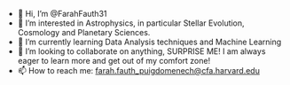- 👋 Hi, I’m @FarahFauth31
- 👀 I’m interested in Astrophysics, in particular Stellar Evolution, Cosmology and Planetary Sciences.
- 🌱 I’m currently learning Data Analysis techniques and Machine Learning
- 💞️ I’m looking to collaborate on anything, SURPRISE ME! I am always eager to learn more and get out of my comfort zone!
- 📫 How to reach me: farah.fauth_puigdomenech@cfa.harvard.edu

<!---
FarahFauth31/FarahFauth31 is a ✨ special ✨ repository because its `README.md` (this file) appears on your GitHub profile.
You can click the Preview link to take a look at your changes.
--->
